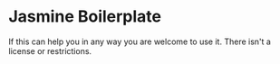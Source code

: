 # Jasmine Boilerplate

If this can help you in any way you are welcome to use it. There isn't a license or restrictions.
